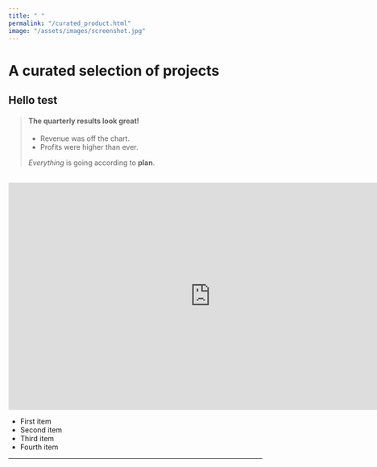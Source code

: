 ```yaml
---
title: " "
permalink: "/curated_product.html"
image: "/assets/images/screenshot.jpg"
---
```


# A curated selection of projects

## Hello test

>
> #### The quarterly results look great!
>
> - Revenue was off the chart.
> - Profits were higher than ever.
>
>  *Everything* is going according to **plan**.
>

<br>

<iframe style="border: 1px solid rgba(0, 0, 0, 0.1);" width="800" height="450" src="https://embed.figma.com/design/1SwD7u5Mi3GX01KsSlSvRF/____Curated?node-id=10-6593&embed-host=share" allowfullscreen></iframe>

- First item
- Second item
- Third item
- Fourth item

---